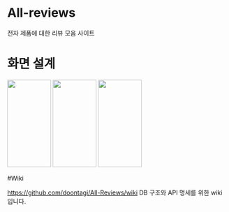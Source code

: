 # All-reviews
전자 제품에 대한 리뷰 모음 사이트

# 화면 설계

<img src="https://user-images.githubusercontent.com/13433216/90044250-58f2b780-dd08-11ea-907d-713396bac05d.jpg" width="100" height="200"> <img src="https://user-images.githubusercontent.com/13433216/90173272-2e276280-dddf-11ea-9f92-294b08720720.jpg" width="100" height="200"> <img src="https://user-images.githubusercontent.com/13433216/90173441-67f86900-dddf-11ea-8886-96246b538a0a.jpg" width="100" height="200">

#Wiki

https://github.com/doontagi/All-Reviews/wiki
DB 구조와 API 명세를 위한 wiki입니다.
